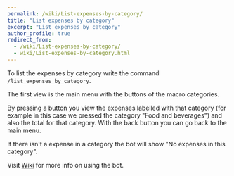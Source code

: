 ```yaml
---
permalink: /wiki/List-expenses-by-category/
title: "List expenses by category"
excerpt: "List expenses by category"
author_profile: true
redirect_from: 
  - /wiki/List-expenses-by-category/
  - wiki/List-expenses-by-category.html
---
```


To list the expenses by category write the command `/list_expenses_by_category`.

The first view is the main menu with the buttons of the macro categories.


By pressing a button you view the expenses labelled with that category (for example in this case we pressed the category "Food and beverages") and also the total for that category. With the back button you can go back to the main menu.


If there isn't a expense in a category the bot will show "No expenses in this category".


Visit [Wiki](..) for more info on using the bot.